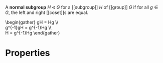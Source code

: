 A **normal subgroup** $H \triangleleft G$ for a [[subgroup]] $H$ of [[group]] $G$ if for all $g \in G$, the left and right [[coset]]s are equal.

\begin{gather}
gH = Hg \\\\\
g^{-1}gH = g^{-1}Hg \\\\\
H = g^{-1}Hg
\end{gather}

# Properties

